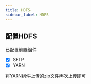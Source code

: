```yaml
---
title: HDFS
sidebar_label: HDFS
---
```



## 配置HDFS
已配置前置组件
- [x] SFTP
- [x] YARN

将YARN组件上传的zip文件再次上传即可